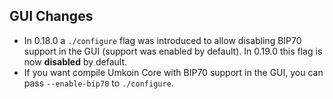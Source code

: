 GUI Changes
-----------
- In 0.18.0 a `./configure` flag was introduced to allow disabling BIP70 support in the GUI (support was enabled by default). In 0.19.0 this flag is now __disabled__ by default.
- If you want compile Umkoin Core with BIP70 support in the GUI, you can pass `--enable-bip70` to `./configure`.